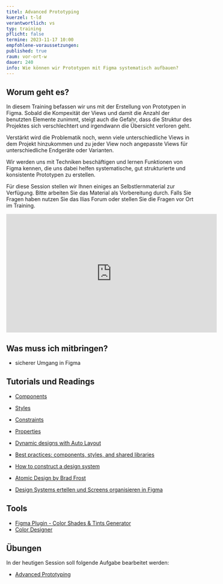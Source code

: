 ```yaml
---
titel: Advanced Prototyping
kuerzel: t-ld
verantwortlich: vs
typ: training
pflicht: false
termine: 2023-11-17 10:00
empfohlene-voraussetzungen: 
published: true
raum: vor-ort-w
dauer: 240
info: Wie können wir Prototypen mit Figma systematisch aufbauen?
---
```


## Worum geht es?

In diesem Training befassen wir uns mit der Erstellung von Prototypen in Figma. Sobald die Kompexität der Views und damit die Anzahl der benutzten Elemente zunimmt, steigt auch die Gefahr, dass die  Struktur des Projektes sich verschlechtert und irgendwann die Übersicht verloren geht.

Verstärkt wird die Problematik noch, wenn viele unterschiedliche Views in dem Projekt hinzukommen und zu jeder View noch angepasste Views für unterschiedliche Endgeräte oder Varianten.

Wir werden uns mit Techniken beschäftigen und lernen Funktionen von Figma kennen, die uns dabei helfen systematische, gut strukturierte und konsistente Prototypen zu erstellen. 

Für diese Session stellen wir Ihnen einiges an Selbstlernmaterial zur Verfügung. Bitte arbeiten Sie das Material als Vorbereitung durch. Falls Sie Fragen haben nutzen Sie das Ilias Forum oder stellen Sie die Fragen vor Ort im Training.

<iframe width="560" height="315" src="https://www.youtube.com/embed/A_bdqGcjuBo" frameborder="0" allow="accelerometer; autoplay; encrypted-media; gyroscope; picture-in-picture" allowfullscreen></iframe>


## Was muss ich mitbringen?
- sicherer Umgang in Figma

## Tutorials und Readings
- [Components](https://help.figma.com/hc/en-us/sections/4403935997847-Components)
- [Styles](https://help.figma.com/hc/en-us/sections/4403928368535-Styles)
- [Constraints](https://help.figma.com/hc/en-us/articles/360039957734-Apply-constraints-to-define-how-layers-resize)
- [Properties](https://help.figma.com/hc/en-us/articles/5579474826519-Explore-component-properties)
- [Dynamic designs with Auto Layout](https://help.figma.com/hc/en-us/articles/360040451373-Create-dynamic-designs-with-Auto-Layout)
- [Best practices: components, styles, and shared libraries](https://www.figma.com/best-practices/components-styles-and-shared-libraries/)

- [How to construct a design system](https://www.freecodecamp.org/news/how-to-construct-a-design-system-864adbf2a117/)
- [Atomic Design by Brad Frost](http://atomicdesign.bradfrost.com)
- [Design Systems ertellen und Screens organisieren in Figma](https://www.youtube.com/watch?v=A_bdqGcjuBo)

## Tools
- [Figma Plugin - Color Shades & Tints Generator](https://www.figma.com/community/plugin/1221190866182222979/color-shades-tints-generator)
- [Color Designer](https://colordesigner.io)

## Übungen
In der heutigen Session soll folgende Aufgabe bearbeitet werden:
- [Advanced Prototyping](/mi-bachelor-screendesign/assignments/training-002-advanced-prototyping/)


<!--
## Sie haben keinen Rechner?
Kein Problem, denn wir haben welche. Allerdings nur Macs. Uuuuuhh. Wenn Sie einen brauchen, bitte rechtzeitig an Volker Schaefer wenden. Unsere Rechner können nur für die Workshops und Trainings ausgeliehen werden. Im MI Pool stehen aber immer Rechner für Sie bereit.
-->
